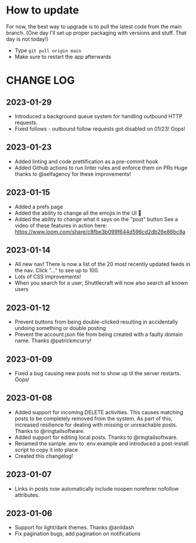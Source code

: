 # How to update

For now, the best way to upgrade is to pull the latest code from the main branch.
(One day I'll set up proper packaging with versions and stuff. That day is not today!)

* Type `git pull origin main` 
* Make sure to restart the app afterwards

# CHANGE LOG

## 2023-01-29
- Introduced a background queue system for handling outbound HTTP requests.
- Fixed follows - outbound follow requests got disabled on 01/23! Oops! 

## 2023-01-23
- Added linting and code prettification as a pre-commit hook
- Added Github actions to run linter rules and enforce them on PRs
Huge thanks to @selfagency for these improvements!

## 2023-01-15
- Added a prefs page
- Added the ability to change all the emojis in the UI 👹
- Added the ability to change what it says on the "post" button
See a video of these features in action here: https://www.loom.com/share/c8fbe3b099f644d596cd2db26e86bc8a


## 2023-01-14
- All new nav! There is now a list of the 20 most recently updated feeds in the nav. Click "..." to see up to 100.
- Lots of CSS improvements!
- When you search for a user, Shuttlecraft will now also search all known users


## 2023-01-12
- Prevent buttons from being double-clicked resulting in accidentally undoing something or double posting
- Prevent the account.json file from being created with a faulty domain name. Thanks @patrickmcurry!


## 2023-01-09
- Fixed a bug causing new posts not to show up til the server restarts. Oops!

## 2023-01-08
- Added support for incoming DELETE activities. This causes matching posts to be completely removed from the system. As part of this, increased resilience for dealing with missing or unreachable posts. Thanks to @ringtailsoftware.
- Added support for editing local posts. Thanks to @ringtailsoftware.
- Renamed the sample .env to .env.example and introduced a post-install script to copy it into place
- Created this changelog!

## 2023-01-07
- Links in posts now automatically include noopen noreferer nofollow attributes.

## 2023-01-06
- Support for light/dark themes. Thanks @anildash
- Fix pagination bugs, add pagination on notifications


